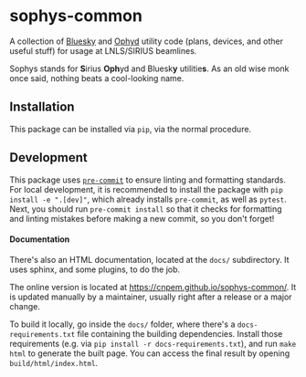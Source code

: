 # sophys-common

A collection of [Bluesky](https://blueskyproject.io) and [Ophyd](https://blueskyproject.io/ophyd) utility code (plans, devices, and other useful stuff) for usage at LNLS/SIRIUS beamlines.

Sophys stands for **S**irius **Oph**yd and Bluesk**y** utilitie**s**. As an old wise monk once said, nothing beats a cool-looking name.

## Installation

This package can be installed via `pip`, via the normal procedure.

## Development

This package uses [`pre-commit`](https://pre-commit.com/) to ensure linting and formatting standards. For local development, it is recommended to install the package with `pip install -e ".[dev]"`, which already installs `pre-commit`, as well as `pytest`. Next, you should run `pre-commit install` so that it checks for formatting and linting mistakes before making a new commit, so you don't forget!

#### Documentation

There's also an HTML documentation, located at the `docs/` subdirectory. It uses sphinx, and some plugins, to do the job.

The online version is located at https://cnpem.github.io/sophys-common/. It is updated manually by a maintainer, usually right after a release or a major change.

To build it locally, go inside the `docs/` folder, where there's a `docs-requirements.txt` file containing the building dependencies. Install those requirements (e.g. via `pip install -r docs-requirements.txt`), and run `make html` to generate the built page. You can access the final result by opening `build/html/index.html`.
